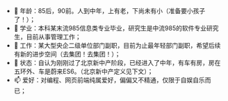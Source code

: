 - 👋 年龄：85后，90前。人到中年，上有老，下尚未有小（准备要小孩子了！）；
- 👀 学业：本科某末流985信息类专业毕业，研究生是中流985的软件专业研究生，目前从事管理工作；
- 🌱 工作：某大型央企二级单位部门副职，目前为止最年轻部门副职，希望后续有新的进步空间（去集团！去集团！）；
- 💞️ 状态：自认为刚刚过了北京新中产阶段，已经进入了中年，有车有房，房在五环外、车是蔚来ES6。（北京新中产定义见下文）；
- 📫 爱好：对编程、网页前端纯属爱好，偏偏又不精通，仅限于自娱自乐而已；
